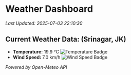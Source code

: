 
# Weather Dashboard

_Last Updated: 2025-07-03 22:10:30_

## Current Weather Data: (Srinagar, JK)
- **Temperature:** 19.9 °C ![Temperature Badge](https://img.shields.io/badge/Temperature-Low%20Temp-blue)
- **Wind Speed:** 7.0 km/h ![Wind Speed Badge](https://img.shields.io/badge/Wind%20Speed-Light%20Wind-blue)

*Powered by Open-Meteo API*
